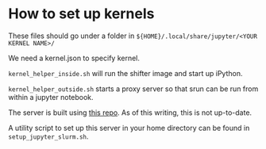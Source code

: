 # How to set up kernels

These files should go under a folder in `${HOME}/.local/share/jupyter/<YOUR KERNEL NAME>/`

We need a kernel.json to specify kernel. 

`kernel_helper_inside.sh` will run the shifter image and start up iPython.

`kernel_helper_outside.sh` starts a proxy server so that srun can be run from within a jupyter notebook.

The server is built using [this repo](https://github.com/swelborn/container_proxy). As of this writing, this is not up-to-date. 

A utility script to set up this server in your home directory can be found in `setup_jupyter_slurm.sh`.